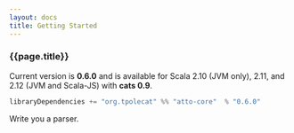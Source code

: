 ```yaml
---
layout: docs
title: Getting Started
---
```


### {{page.title}}

Current version is **0.6.0** and is available for Scala 2.10 (JVM only), 2.11, and 2.12 (JVM and Scala-JS) with **cats 0.9**.

```scala
libraryDependencies += "org.tpolecat" %% "atto-core"  % "0.6.0"
```

Write you a parser.
